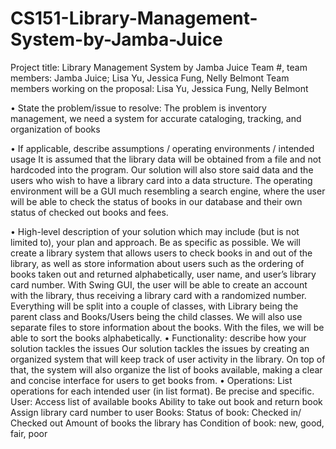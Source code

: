 # CS151-Library-Management-System-by-Jamba-Juice

Project title: Library Management System by Jamba Juice
Team #, team members: Jamba Juice; Lisa Yu, Jessica Fung, Nelly Belmont 
Team members working on the proposal: Lisa Yu, Jessica Fung, Nelly Belmont 


• State the problem/issue to resolve:
The problem is inventory management, we need a system for accurate cataloging, tracking, and organization of books 

• If applicable, describe assumptions / operating environments / intended usage
	It is assumed that the library data will be obtained from a file and not hardcoded into the program. Our solution will also store said data and the users who wish to have a library card into a data structure. The operating environment will be a GUI much resembling a search engine, where the user will be able to check the status of books in our database and their own status of checked out books and fees. 


• High-level description of your solution which may include (but is not limited to), your plan and approach.  Be as specific as possible. 
We will create a library system that allows users to check books in and out of the library, as well as store information about users such as the ordering of books taken out and returned alphabetically, user name, and user’s library card number. With Swing GUI, the user will be able to create an account with the library, thus receiving a library card with a randomized number. Everything will be split into a couple of classes, with Library being the parent class and Books/Users being the child classes. We will also use separate files to store information about the books. With the files, we will be able to sort the books alphabetically. 
• Functionality: describe how your solution tackles the issues 
Our solution tackles the issues by creating an organized system that will keep track of user activity in the library. On top of that, the system will also organize the list of books available, making a clear and concise interface for users to get books from. 
• Operations: List operations for each intended user (in list format).  Be precise and specific. 
	User:
Access list of available books
Ability to take out book and return book
Assign library card number to user 
	Books:
Status of book: Checked in/ Checked out
Amount of books the library has
Condition of book: new, good, fair, poor

